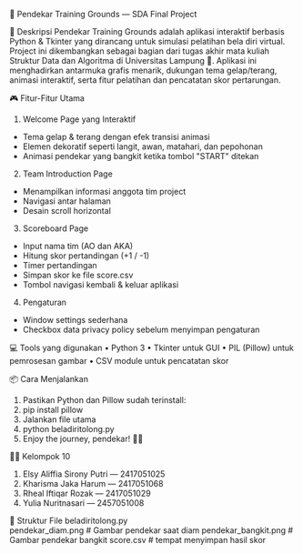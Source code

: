 🥋 Pendekar Training Grounds — SDA Final Project

📌 Deskripsi
Pendekar Training Grounds adalah aplikasi interaktif berbasis Python & Tkinter yang dirancang untuk simulasi pelatihan bela diri virtual. Project ini dikembangkan sebagai bagian dari tugas akhir mata kuliah Struktur Data dan Algoritma di Universitas Lampung 🏫.
Aplikasi ini menghadirkan antarmuka grafis menarik, dukungan tema gelap/terang, animasi interaktif, serta fitur pelatihan dan pencatatan skor pertarungan.

🎮 Fitur-Fitur Utama
1.	Welcome Page yang Interaktif
   - Tema gelap & terang dengan efek transisi animasi
   - Elemen dekoratif seperti langit, awan, matahari, dan pepohonan
   - Animasi pendekar yang bangkit ketika tombol "START" ditekan
2. Team Introduction Page
  -	Menampilkan informasi anggota tim project
  -	Navigasi antar halaman
  - Desain scroll horizontal
3. Scoreboard Page
  -	Input nama tim (AO dan AKA)
  -	Hitung skor pertandingan (+1 / -1)
  -	Timer pertandingan
  -	Simpan skor ke file score.csv
  -	Tombol navigasi kembali & keluar aplikasi
4. Pengaturan
-	Window settings sederhana
-	Checkbox data privacy policy sebelum menyimpan pengaturan

💻 Tools yang digunakan
•	Python 3
•	Tkinter untuk GUI
•	PIL (Pillow) untuk pemrosesan gambar
•	CSV module untuk pencatatan skor

📦 Cara Menjalankan
1.	Pastikan Python dan Pillow sudah terinstall:
2.	pip install pillow
3.	Jalankan file utama
4.	python beladiritolong.py
5.	Enjoy the journey, pendekar! 🥷✨

🧑‍💻 Kelompok 10
1. Elsy Aliffia Sirony Putri — 2417051025
2.	Kharisma Jaka Harum — 2417051068
3.	Rheal Iftiqar Rozak — 2417051029
4.	Yulia Nuritnasari — 2457051008 

📁 Struktur File
beladiritolong.py       
pendekar_diam.png       # Gambar pendekar saat diam
pendekar_bangkit.png    # Gambar pendekar bangkit
score.csv               # tempat menyimpan hasil skor

